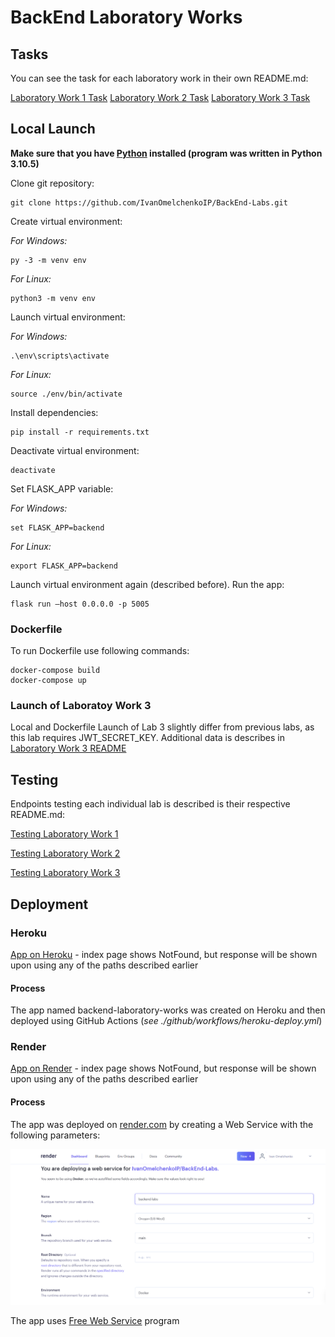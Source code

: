# BackEnd Laboratory Works

## Tasks

You can see the task for each laboratory work in their own README.md:

[Laboratory Work 1 Task](https://github.com/IvanOmelchenkoIP/BackEnd-Labs/blob/main/docs/lab-1/README.md)
[Laboratory Work 2 Task](https://github.com/IvanOmelchenkoIP/BackEnd-Labs/blob/main/docs/lab-2/README.md)
[Laboratory Work 3 Task](https://github.com/IvanOmelchenkoIP/BackEnd-Labs/blob/main/docs/lab-3/README.md)

## Local Launch

**Make sure that you have [Python](https://www.python.org/downloads/) installed (program was written in Python 3.10.5)**

Clone git repository:

    git clone https://github.com/IvanOmelchenkoIP/BackEnd-Labs.git

Create virtual environment:

*For Windows:*

    py -3 -m venv env

*For Linux:*

    python3 -m venv env

Launch virtual environment:

*For Windows:*

    .\env\scripts\activate

*For Linux:*

    source ./env/bin/activate

Install dependencies:

    pip install -r requirements.txt

Deactivate virtual environment:

    deactivate

Set FLASK_APP variable:

*For Windows:*

    set FLASK_APP=backend

*For Linux:*

    export FLASK_APP=backend

Launch virtual environment again (described before). Run the app:

    flask run –host 0.0.0.0 -p 5005

### Dockerfile

To run Dockerfile use following commands:

    docker-compose build
    docker-compose up

### Launch of Laboratoy Work 3

Local and Dockerfile Launch of Lab 3 slightly differ from previous labs, as this lab requires JWT_SECRET_KEY. Additional data is describes in [Laboratory Work 3 README](https://github.com/IvanOmelchenkoIP/BackEnd-Labs/blob/main/docs/lab-3/README.md) 

## Testing

Endpoints testing each individual lab is described is their respective README.md:

[Testing Laboratory Work 1](https://github.com/IvanOmelchenkoIP/BackEnd-Labs/blob/main/docs/lab-1/README.md)

[Testing Laboratory Work 2](https://github.com/IvanOmelchenkoIP/BackEnd-Labs/blob/main/docs/lab-2/README.md)

[Testing Laboratory Work 3](https://github.com/IvanOmelchenkoIP/BackEnd-Labs/blob/main/docs/lab-3/README.md)

## Deployment

### Heroku

[App on Heroku](https://backend-laboratory-works.herokuapp.com/) - index page shows NotFound, but response will be shown upon using any of the paths described earlier

#### Process

The app named backend-laboratory-works was created on Heroku and then deployed using GitHub Actions (*see ./github/workflows/heroku-deploy.yml*)

### Render

[App on Render](https://backend-labs.onrender.com/) - index page shows NotFound, but response will be shown upon using any of the paths described earlier

#### Process

The app was deployed on [render.com](https://render.com/) by creating a Web Service with the following parameters:

![render-deploy](https://github.com/IvanOmelchenkoIP/BackEnd-Labs/blob/main/readme/render-deploy.png)

The app uses [Free Web Service](https://render.com/docs/free) program